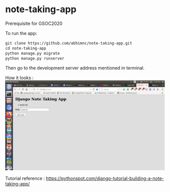 # note-taking-app
Prerequisite for GSOC2020

To run the app:
```
git clone https://github.com/abhimnc/note-taking-app.git
cd note-taking-app
python manage.py migrate
python manage.py runserver
```
Then go to the development server address mentioned in terminal.

How it looks :
<img src = images/Screenshot%20from%202020-03-06%2004-49-20.png>

Tutorial reference : https://pythonspot.com/django-tutorial-building-a-note-taking-app/
